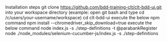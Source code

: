  Installation steps
git clone https://github.com/bdd-training-clt/clt-bdd-ui.git into your workspace directory (example: open git bash and type cd /c/users/your-username/workspace)
cd clt-bdd-ui
execute the below npm command
npm install --chromedriver_skip_download=true
execute the below command
node index.js -s ./step-definitions -t @parabankRegister
node ./node_modules/selenium-cucumber-js/index.js -s ./step-definitions
